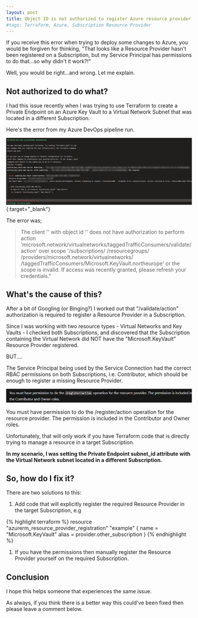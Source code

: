 ```yaml
---
layout: post
title: Object ID is not authorized to register Azure resource provider
#tags: Terraform, Azure, Subscription Resource Provider
---
```


If you receive this error when trying to deploy some changes to Azure, you would be forgiven for thinking, "That looks like a Resource Provider hasn't been registered on a Subscription, but my Service Principal has permissions to do that...so why didn't it work?!"

Well, you would be right...and wrong. Let me explain.

## Not authorized to do what?

I had this issue recently when I was trying to use Terraform to create a Private Endpoint on an Azure Key Vault to a Virtual Network Subnet that was located in a different Subscription.

Here's the error from my Azure DevOps pipeline run.

[![Error message from Azure Devops pipeline run](/images/2024-03-27-object-id-not-authorized-to-register-resource-provider-pipeline.png)](/images/2024-03-27-object-id-not-authorized-to-register-resource-provider-pipeline.png){:target="_blank"}

The error was;

>The client '' with object id '' does not have authorization to perform action 'microsoft.network/virtualnetworks/taggedTrafficConsumers/validate/action' over scope '/subscriptions/ /resourcegroups/ /providers/microsoft.network/virtualnetworks/ /taggedTrafficConsumers/Microsoft.KeyVault.northeurope' or the scope is invalid. If access was recently granted, please refresh your credentials.\"

## What's the cause of this?

After a bit of Googling (or Binging?) I worked out that "/validate/action" authorization is required to register a Resource Provider in a Subscription.

Since I was working with two resource types - Virtual Networks and Key Vaults - I checked both Subscriptions, and discovered that the Subscription containing the Virtual Network did NOT have the "Microsoft.KeyVault" Resource Provider registered.

BUT....

The Service Principal being used by the Service Connection had the correct RBAC permissions on both Subscriptions, i.e. Contributor, which should be enough to register a missing Resource Provider.

![alt text](/images/2024-03-27-object-id-not-authorized-to-register-resource-provider-mslearn.png)

You must have permission to do the /register/action operation for the resource provider. The permission is included in the Contributor and Owner roles.

Unfortunately, that will only work if you have Terraform code that is directly trying to manage a resource in a target Subscription.

**In my scenario, I was setting the Private Endpoint subnet_id attribute with the Virtual Network subnet located in a different Subscription.**

## So, how do I fix it?

There are two solutions to this:

1. Add code that will explicitly register the required Resource Provider in the target Subscription, e.g

{% highlight terraform %}
resource "azurerm_resource_provider_registration" "example" {
    name = "Microsoft.KeyVault"
    alias = provider.other_subscription
}
{% endhighlight %}

1. If you have the permissions then manually register the Resource Provider yourself on the required Subscription.

## Conclusion

I hope this helps someone that experiences the same issue.

As always, if you think there is a better way this could've been fixed then please leave a comment below.
